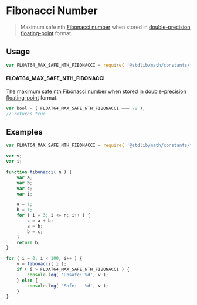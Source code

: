 # Fibonacci Number

> Maximum safe nth [Fibonacci number][fibonacci-number] when stored in [double-precision floating-point][ieee754] format.

<section class="usage">

## Usage

<!-- eslint-disable id-length -->

``` javascript
var FLOAT64_MAX_SAFE_NTH_FIBONACCI = require( '@stdlib/math/constants/float64-max-safe-nth-fibonacci' );
```

#### FLOAT64_MAX_SAFE_NTH_FIBONACCI

The maximum [safe][safe-integers] nth [Fibonacci number][fibonacci-number] when stored in [double-precision floating-point][ieee754] format.

``` javascript
var bool = ( FLOAT64_MAX_SAFE_NTH_FIBONACCI === 78 );
// returns true
```

</section>

<!-- /.usage -->


<section class="examples">

## Examples

<!-- eslint-disable id-length -->

``` javascript
var FLOAT64_MAX_SAFE_NTH_FIBONACCI = require( '@stdlib/math/constants/float64-max-safe-nth-fibonacci' );

var v;
var i;

function fibonacci( n ) {
    var a;
    var b;
    var c;
    var i;

    a = 1;
    b = 1;
    for ( i = 3; i <= n; i++ ) {
        c = a + b;
        a = b;
        b = c;
    }
    return b;
}

for ( i = 0; i < 100; i++ ) {
    v = fibonacci( i );
    if ( i > FLOAT64_MAX_SAFE_NTH_FIBONACCI ) {
        console.log( 'Unsafe: %d', v );
    } else {
        console.log( 'Safe:   %d', v );
    }
}
```

</section>

<!-- /.examples -->


<section class="links">

[safe-integers]: http://www.2ality.com/2013/10/safe-integers.html
[fibonacci-number]: https://en.wikipedia.org/wiki/Fibonacci_number
[ieee754]: https://en.wikipedia.org/wiki/IEEE_754-1985

</section>

<!-- /.links -->
